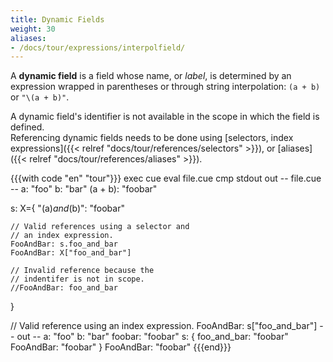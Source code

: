 ```yaml
---
title: Dynamic Fields
weight: 30
aliases:
- /docs/tour/expressions/interpolfield/
---
```


A **dynamic field** is a field whose name, or *label*, is determined by
an expression wrapped in parentheses
or through string interpolation:
`(a + b)` or `"\(a + b)"`.

A dynamic field's identifier is not available in the scope in which the field is defined.\
Referencing dynamic fields needs to be done using
[selectors, index expressions]({{< relref "docs/tour/references/selectors" >}}),
or [aliases]({{< relref "docs/tour/references/aliases" >}}).

{{{with code "en" "tour"}}}
exec cue eval file.cue
cmp stdout out
-- file.cue --
a:       "foo"
b:       "bar"
(a + b): "foobar"

s: X={
	"\(a)_and_\(b)": "foobar"

	// Valid references using a selector and
	// an index expression.
	FooAndBar: s.foo_and_bar
	FooAndBar: X["foo_and_bar"]

	// Invalid reference because the
	// indentifer is not in scope.
	//FooAndBar: foo_and_bar
}

// Valid reference using an index expression.
FooAndBar: s["foo_and_bar"]
-- out --
a:      "foo"
b:      "bar"
foobar: "foobar"
s: {
    foo_and_bar: "foobar"
    FooAndBar:   "foobar"
}
FooAndBar: "foobar"
{{{end}}}
